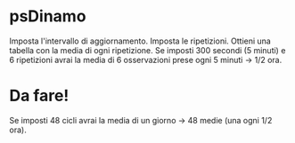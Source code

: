 # psDinamo
Imposta l'intervallo di aggiornamento.
Imposta le ripetizioni.
Ottieni una tabella con la media di ogni ripetizione.
Se imposti 300 secondi (5 minuti) e 6 ripetizioni avrai la media di 6 osservazioni prese ogni 5 minuti -> 1/2 ora.
# Da fare!
Se imposti 48 cicli avrai la media di  un giorno -> 48 medie (una ogni 1/2 ora).
